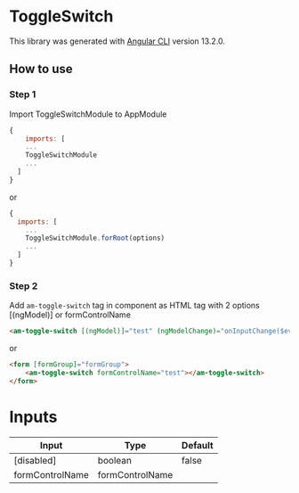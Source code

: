 # ToggleSwitch

This library was generated with [Angular CLI](https://github.com/angular/angular-cli) version 13.2.0.

## How to use
### Step 1
Import ToggleSwitchModule to AppModule
```javascript
{
    imports: [
    ...
    ToggleSwitchModule
    ...
  ]
}
```
or
```javascript
{
  imports: [
    ...
    ToggleSwitchModule.forRoot(options)
    ...
  ]
}
```
### Step 2

Add ```am-toggle-switch``` tag in component as HTML tag with 2 options [(ngModel)] or formControlName

```html
<am-toggle-switch [(ngModel)]="test" (ngModelChange)="onInputChange($event)"></am-toggle-switch>

```
or
```html
<form [formGroup]="formGroup">
    <am-toggle-switch formControlName="test"></am-toggle-switch>
</form>
```

# Inputs
| Input           | Type             | Default          |
| --------------- | ---------------- | ----------------
| [disabled]      | boolean          | false            |
| formControlName | formControlName  |                  |


